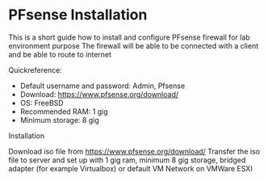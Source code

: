 # PFsense Installation

This is a short guide how to install and configure PFsense firewall for lab environment purpose
The firewall will be able to be connected with a client and be able to route to internet

Quickreference:
  - Default username and password: Admin, Pfsense
  - Download: https://www.pfsense.org/download/
  - OS: FreeBSD
  - Recommended RAM: 1 gig
  - Minimum storage: 8 gig

Installation

Download iso file from https://www.pfsense.org/download/
Transfer the iso file to server and set up with 1 gig ram, minimum 8 gig storage, bridged adapter (for example Virtualbox) or default VM Network on VMWare ESXI

